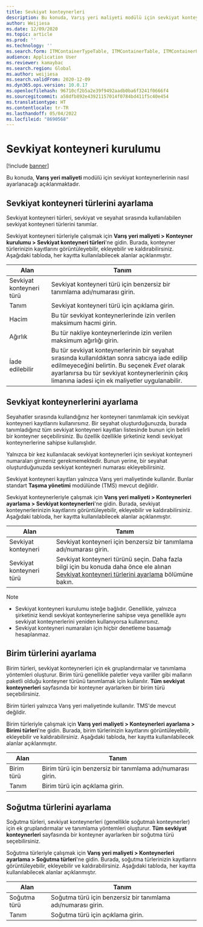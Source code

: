 ```yaml
---
title: Sevkiyat konteynerleri
description: Bu konuda, Varış yeri maliyeti modülü için sevkiyat konteynerlerinin nasıl ayarlanacağı açıklanmaktadır.
author: Weijiesa
ms.date: 12/09/2020
ms.topic: article
ms.prod: ''
ms.technology: ''
ms.search.form: ITMContainerTypeTable, ITMContainerTable, ITMContainerUnitTypeTable, ITMRefrigerationTypeTable, ITMContainersListPage, ITMContainers
audience: Application User
ms.reviewer: kamaybac
ms.search.region: Global
ms.author: weijiesa
ms.search.validFrom: 2020-12-09
ms.dyn365.ops.version: 10.0.17
ms.openlocfilehash: 96710cf2b5a2e39f9492aadb0ba6f3241f0666f4
ms.sourcegitcommit: a58dfb892e43921157014f0784bd411f5c40e454
ms.translationtype: HT
ms.contentlocale: tr-TR
ms.lasthandoff: 05/04/2022
ms.locfileid: "8690568"
---
```

# <a name="shipping-container-setup"></a>Sevkiyat konteyneri kurulumu

[!include [banner](../../includes/banner.md)]

Bu konuda, **Varış yeri maliyeti** modülü için sevkiyat konteynerlerinin nasıl ayarlanacağı açıklanmaktadır.

## <a name="set-up-shipping-container-types"></a><a id="shipping-container-types"></a>Sevkiyat konteyneri türlerini ayarlama

Sevkiyat konteyneri türleri, sevkiyat ve seyahat sırasında kullanılabilen sevkiyat konteyneri türlerini tanımlar.

Sevkiyat konteyneri türleriyle çalışmak için **Varış yeri maliyeti \> Konteyner kurulumu \> Sevkiyat konteyneri türleri**'ne gidin. Burada, konteyner türlerinizin kayıtlarını görüntüleyebilir, ekleyebilir ve kaldırabilirsiniz. Aşağıdaki tabloda, her kayıtta kullanılabilecek alanlar açıklanmıştır.

| Alan | Tanım |
|---|---|
| Sevkiyat konteyneri türü | Sevkiyat konteyneri türü için benzersiz bir tanımlama adı/numarası girin. |
| Tanım | Sevkiyat konteyneri türü için açıklama girin. |
| Hacim | Bu tür sevkiyat konteynerlerinde izin verilen maksimum hacmi girin. |
| Ağırlık | Bu tür nakliye konteynerlerinde izin verilen maksimum ağırlığı girin. |
| İade edilebilir | Bu tür sevkiyat konteynerlerinin bir seyahat sırasında kullanıldıktan sonra satıcıya iade edilip edilmeyeceğini belirtin. Bu seçenek *Evet* olarak ayarlanırsa bu tür sevkiyat konteynerlerinin çıkış limanına iadesi için ek maliyetler uygulanabilir. |

## <a name="set-up-shipping-containers"></a>Sevkiyat konteynerlerini ayarlama

Seyahatler sırasında kullandığınız her konteyneri tanımlamak için sevkiyat konteyneri kayıtlarını kullanırsınız. Bir seyahat oluşturduğunuzda, burada tanımladığınız tüm sevkiyat konteyneri kayıtları listesinde bunun için belirli bir konteyner seçebilirsiniz. Bu özellik özellikle şirketiniz kendi sevkiyat konteynerlerine sahipse kullanışlıdır.

Yalnızca bir kez kullanılacak sevkiyat konteynerleri için sevkiyat konteyneri numaraları girmeniz gerekmemektedir. Bunun yerine, bir seyahat oluşturduğunuzda sevkiyat konteyneri numarası ekleyebilirsiniz.

Sevkiyat konteyneri kayıtları yalnızca Varış yeri maliyetinde kullanılır. Bunlar standart **Taşıma yönetimi** modülünde (TMS) mevcut değildir.

Sevkiyat konteynerleriyle çalışmak için **Varış yeri maliyeti \> Konteynerleri ayarlama \> Sevkiyat konteynerleri**'ne gidin. Burada, sevkiyat konteynerlerinizin kayıtlarını görüntüleyebilir, ekleyebilir ve kaldırabilirsiniz. Aşağıdaki tabloda, her kayıtta kullanılabilecek alanlar açıklanmıştır.

| Alan | Tanım |
|---|---|
| Sevkiyat konteyneri | Sevkiyat konteyneri için benzersiz bir tanımlama adı/numarası girin. |
| Sevkiyat konteyneri türü | Sevkiyat konteyneri türünü seçin. Daha fazla bilgi için bu konuda daha önce ele alınan [Sevkiyat konteyneri türlerini ayarlama](#shipping-container-types) bölümüne bakın. |

> [!NOTE]
> - Sevkiyat konteyneri kurulumu isteğe bağlıdır. Genellikle, yalnızca şirketiniz kendi sevkiyat konteynerlerine sahipse veya genellikle aynı sevkiyat konteynerlerini yeniden kullanıyorsa kullanırsınız.
> - Sevkiyat konteyneri numaraları için hiçbir denetleme basamağı hesaplanmaz.

## <a name="set-up-unit-types"></a><a name="unit-types"></a>Birim türlerini ayarlama

Birim türleri, sevkiyat konteynerleri için ek gruplandırmalar ve tanımlama yöntemleri oluşturur. Birim türü genellikle paletler veya variller gibi malların paketli olduğu konteyner türünü tanımlamak için kullanılır. **Tüm sevkiyat konteynerleri** sayfasında bir konteyner ayarlarken bir birim türü seçebilirsiniz.

Birim türleri yalnızca Varış yeri maliyetinde kullanılır. TMS'de mevcut değildir.

Birim türleriyle çalışmak için **Varış yeri maliyeti \> Konteynerleri ayarlama \> Birimi türleri**'ne gidin. Burada, birim türlerinizin kayıtlarını görüntüleyebilir, ekleyebilir ve kaldırabilirsiniz. Aşağıdaki tabloda, her kayıtta kullanılabilecek alanlar açıklanmıştır.

| Alan | Tanım |
|---|---|
| Birim türü | Birim türü için benzersiz bir tanımlama adı/numarası girin. |
| Tanım | Birim türü için açıklama girin. |

## <a name="set-up-refrigeration-types"></a><a name="refrigeration-types"></a>Soğutma türlerini ayarlama

Soğutma türleri, sevkiyat konteynerleri (genellikle soğutmalı konteynerler) için ek gruplandırmalar ve tanımlama yöntemleri oluşturur. **Tüm sevkiyat konteynerleri** sayfasında bir konteyner ayarlarken bir soğutma türü seçebilirsiniz.

Soğutma türleriyle çalışmak için **Varış yeri maliyeti \> Konteynerleri ayarlama \> Soğutma türleri**'ne gidin. Burada, soğutma türlerinizin kayıtlarını görüntüleyebilir, ekleyebilir ve kaldırabilirsiniz. Aşağıdaki tabloda, her kayıtta kullanılabilecek alanlar açıklanmıştır.

| Alan | Tanım |
|---|---|
| Soğutma türü | Soğutma türü için benzersiz bir tanımlama adı/numarası girin. |
| Tanım | Soğutma türü için açıklama girin. |
